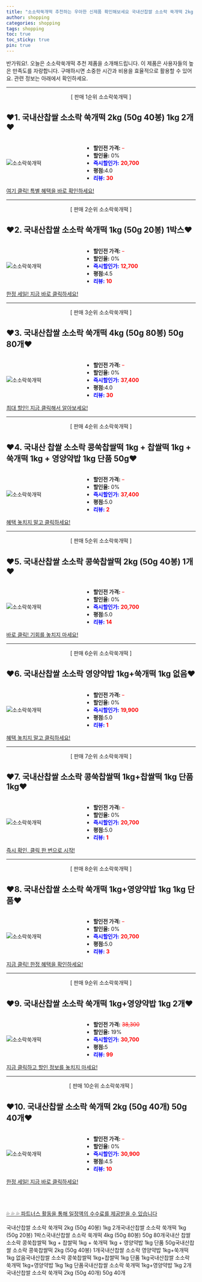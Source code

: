 ```yaml
---
title: "소소락쑥개떡 추천하는 우아한 신제품 확인해보세요 국내산찹쌀 소소락 쑥개떡 2kg (50g"
author: shopping
categories: shopping
tags: shopping
toc: true
toc_sticky: true
pin: true
---
```

반가워요!. 오늘은 소소락쑥개떡 추천 제품을 소개해드립니다. 이 제품은 사용자들의 높은 만족도를 자랑합니다. 구매하시면 소중한 시간과 비용을 효율적으로 활용할 수 있어요. 관련 정보는 아래에서 확인하세요.

---
<p class="toplist" style="margin: 0 auto; display: block; width: fit-content;">[ 판매 1순위 소소락쑥개떡 ]</p>

<h2><strong>❤️1. 국내산찹쌀 소소락 쑥개떡 2kg (50g 40봉) 1kg 2개❤️</strong></h2>

<div style="display: flex; align-items: center;">
    <div style="flex: 0.4;">
        <img src="https://thumbnail6.coupangcdn.com/thumbnails/remote/230x230ex/image/vendor_inventory/437e/bd07bffc6120381ab6968dd73f06e736518944360358ea2791bfbbd11638.jpg" alt="소소락쑥개떡" style="max-width: 100%;">
    </div>
    <div style="flex: 0.6; margin-left: 10px;">
        <ul>
            <li><strong>할인전 가격:</strong> <del style="color: red;">-</del></li>
            <li><strong>할인율:</strong> 0%</li>
            <li><span style='color:blue'><strong>즉시할인가:</strong></span> <span style='color:red'><strong>20,700</strong></span></li>
            <li><strong>평점:</strong>4.0</li>
            <li><span style='color:blue'><strong>리뷰:</strong></span> <span style='color:red'><strong>30</strong></span></li>
        </ul>
    </div>
</div>
<div class="center">
    <a href="https://selin100587.github.io?lptag=AF9450613&subid=githubio&pageKey=8244665556&traceid=V0-153&itemId=21554164607&vendorItemId=88606779755" class="myButton">
        여기 클릭! 특별 혜택을 바로 확인하세요!
    </a>
</div>


---
<p class="toplist" style="margin: 0 auto; display: block; width: fit-content;">[ 판매 2순위 소소락쑥개떡 ]</p>

<h2><strong>❤️2. 국내산찹쌀 소소락 쑥개떡 1kg (50g 20봉) 1박스❤️</strong></h2>

<div style="display: flex; align-items: center;">
    <div style="flex: 0.4;">
        <img src="https://thumbnail7.coupangcdn.com/thumbnails/remote/230x230ex/image/vendor_inventory/ac26/ccd390083428ddfb9eda66c11e81e8b9c694d04b098e108747f909c993d6.jpg" alt="소소락쑥개떡" style="max-width: 100%;">
    </div>
    <div style="flex: 0.6; margin-left: 10px;">
        <ul>
            <li><strong>할인전 가격:</strong> <del style="color: red;">-</del></li>
            <li><strong>할인율:</strong> 0%</li>
            <li><span style='color:blue'><strong>즉시할인가:</strong></span> <span style='color:red'><strong>12,700</strong></span></li>
            <li><strong>평점:</strong>4.5</li>
            <li><span style='color:blue'><strong>리뷰:</strong></span> <span style='color:red'><strong>10</strong></span></li>
        </ul>
    </div>
</div>
<div class="center">
    <a href="https://selin100587.github.io?lptag=AF9450613&subid=githubio&pageKey=7881237447&traceid=V0-153&itemId=21554167040&vendorItemId=88606781863" class="myButton">
        한정 세일! 지금 바로 클릭하세요!
    </a>
</div>


---
<p class="toplist" style="margin: 0 auto; display: block; width: fit-content;">[ 판매 3순위 소소락쑥개떡 ]</p>

<h2><strong>❤️3. 국내산찹쌀 소소락 쑥개떡 4kg (50g 80봉) 50g 80개❤️</strong></h2>

<div style="display: flex; align-items: center;">
    <div style="flex: 0.4;">
        <img src="https://thumbnail6.coupangcdn.com/thumbnails/remote/230x230ex/image/vendor_inventory/437e/bd07bffc6120381ab6968dd73f06e736518944360358ea2791bfbbd11638.jpg" alt="소소락쑥개떡" style="max-width: 100%;">
    </div>
    <div style="flex: 0.6; margin-left: 10px;">
        <ul>
            <li><strong>할인전 가격:</strong> <del style="color: red;">-</del></li>
            <li><strong>할인율:</strong> 0%</li>
            <li><span style='color:blue'><strong>즉시할인가:</strong></span> <span style='color:red'><strong>37,400</strong></span></li>
            <li><strong>평점:</strong>4.0</li>
            <li><span style='color:blue'><strong>리뷰:</strong></span> <span style='color:red'><strong>30</strong></span></li>
        </ul>
    </div>
</div>
<div class="center">
    <a href="https://selin100587.github.io?lptag=AF9450613&subid=githubio&pageKey=8244665556&traceid=V0-153&itemId=21554162373&vendorItemId=88606777198" class="myButton">
        최대 할인! 지금 클릭해서 알아보세요!
    </a>
</div>


---
<p class="toplist" style="margin: 0 auto; display: block; width: fit-content;">[ 판매 4순위 소소락쑥개떡 ]</p>

<h2><strong>❤️4. 국내산 찹쌀 소소락 콩쑥찹쌀떡 1kg + 찹쌀떡 1kg + 쑥개떡 1kg + 영양약밥 1kg 단품 50g❤️</strong></h2>

<div style="display: flex; align-items: center;">
    <div style="flex: 0.4;">
        <img src="https://thumbnail9.coupangcdn.com/thumbnails/remote/230x230ex/image/vendor_inventory/c6cf/a7bfb5110192256e3791d2fb1b69de4d110db39f5aaee2966c994fe02acc.jpg" alt="소소락쑥개떡" style="max-width: 100%;">
    </div>
    <div style="flex: 0.6; margin-left: 10px;">
        <ul>
            <li><strong>할인전 가격:</strong> <del style="color: red;">-</del></li>
            <li><strong>할인율:</strong> 0%</li>
            <li><span style='color:blue'><strong>즉시할인가:</strong></span> <span style='color:red'><strong>37,400</strong></span></li>
            <li><strong>평점:</strong>5.0</li>
            <li><span style='color:blue'><strong>리뷰:</strong></span> <span style='color:red'><strong>2</strong></span></li>
        </ul>
    </div>
</div>
<div class="center">
    <a href="https://selin100587.github.io?lptag=AF9450613&subid=githubio&pageKey=7881922587&traceid=V0-153&itemId=21557543434&vendorItemId=88610125385" class="myButton">
        혜택 놓치지 말고 클릭하세요!
    </a>
</div>


---
<p class="toplist" style="margin: 0 auto; display: block; width: fit-content;">[ 판매 5순위 소소락쑥개떡 ]</p>

<h2><strong>❤️5. 국내산찹쌀 소소락 콩쑥찹쌀떡 2kg (50g 40봉) 1개❤️</strong></h2>

<div style="display: flex; align-items: center;">
    <div style="flex: 0.4;">
        <img src="https://thumbnail7.coupangcdn.com/thumbnails/remote/230x230ex/image/vendor_inventory/0b29/a5741d9dc5db46347843ef7076c5d5a895bfb6b51ff2ad0a149ec1d85469.jpg" alt="소소락쑥개떡" style="max-width: 100%;">
    </div>
    <div style="flex: 0.6; margin-left: 10px;">
        <ul>
            <li><strong>할인전 가격:</strong> <del style="color: red;">-</del></li>
            <li><strong>할인율:</strong> 0%</li>
            <li><span style='color:blue'><strong>즉시할인가:</strong></span> <span style='color:red'><strong>20,700</strong></span></li>
            <li><strong>평점:</strong>5.0</li>
            <li><span style='color:blue'><strong>리뷰:</strong></span> <span style='color:red'><strong>14</strong></span></li>
        </ul>
    </div>
</div>
<div class="center">
    <a href="https://selin100587.github.io?lptag=AF9450613&subid=githubio&pageKey=7881923026&traceid=V0-153&itemId=21554166449&vendorItemId=88606781114" class="myButton">
        바로 클릭! 기회를 놓치지 마세요!
    </a>
</div>


---
<p class="toplist" style="margin: 0 auto; display: block; width: fit-content;">[ 판매 6순위 소소락쑥개떡 ]</p>

<h2><strong>❤️6. 국내산찹쌀 소소락 영양약밥 1kg+쑥개떡 1kg 없음❤️</strong></h2>

<div style="display: flex; align-items: center;">
    <div style="flex: 0.4;">
        <img src="https://thumbnail10.coupangcdn.com/thumbnails/remote/230x230ex/image/vendor_inventory/6e88/2a852f0d4fed64b362be0d3ed2efa636c3fc6cf0e9824c87ce70249a2d33.jpg" alt="소소락쑥개떡" style="max-width: 100%;">
    </div>
    <div style="flex: 0.6; margin-left: 10px;">
        <ul>
            <li><strong>할인전 가격:</strong> <del style="color: red;">-</del></li>
            <li><strong>할인율:</strong> 0%</li>
            <li><span style='color:blue'><strong>즉시할인가:</strong></span> <span style='color:red'><strong>19,900</strong></span></li>
            <li><strong>평점:</strong>5.0</li>
            <li><span style='color:blue'><strong>리뷰:</strong></span> <span style='color:red'><strong>1</strong></span></li>
        </ul>
    </div>
</div>
<div class="center">
    <a href="https://selin100587.github.io?lptag=AF9450613&subid=githubio&pageKey=8011796563&traceid=V0-153&itemId=22353363551&vendorItemId=89398444651" class="myButton">
        혜택 놓치지 말고 클릭하세요!
    </a>
</div>


---
<p class="toplist" style="margin: 0 auto; display: block; width: fit-content;">[ 판매 7순위 소소락쑥개떡 ]</p>

<h2><strong>❤️7. 국내산찹쌀 소소락 콩쑥찹쌀떡 1kg+찹쌀떡 1kg 단품 1kg❤️</strong></h2>

<div style="display: flex; align-items: center;">
    <div style="flex: 0.4;">
        <img src="https://thumbnail7.coupangcdn.com/thumbnails/remote/230x230ex/image/vendor_inventory/80e9/f7fe26ec69c06c204305ea68e5804df3a49c5f75dbfae16405e410dd4a76.jpg" alt="소소락쑥개떡" style="max-width: 100%;">
    </div>
    <div style="flex: 0.6; margin-left: 10px;">
        <ul>
            <li><strong>할인전 가격:</strong> <del style="color: red;">-</del></li>
            <li><strong>할인율:</strong> 0%</li>
            <li><span style='color:blue'><strong>즉시할인가:</strong></span> <span style='color:red'><strong>20,700</strong></span></li>
            <li><strong>평점:</strong>5.0</li>
            <li><span style='color:blue'><strong>리뷰:</strong></span> <span style='color:red'><strong>1</strong></span></li>
        </ul>
    </div>
</div>
<div class="center">
    <a href="https://selin100587.github.io?lptag=AF9450613&subid=githubio&pageKey=8244716953&traceid=V0-153&itemId=21557545245&vendorItemId=88610127349" class="myButton">
        즉시 확인, 클릭 한 번으로 시작!
    </a>
</div>


---
<p class="toplist" style="margin: 0 auto; display: block; width: fit-content;">[ 판매 8순위 소소락쑥개떡 ]</p>

<h2><strong>❤️8. 국내산찹쌀 소소락 쑥개떡 1kg+영양약밥 1kg 1kg 단품❤️</strong></h2>

<div style="display: flex; align-items: center;">
    <div style="flex: 0.4;">
        <img src="https://thumbnail6.coupangcdn.com/thumbnails/remote/230x230ex/image/vendor_inventory/9797/ad5313d763206a0377ee67790cf0aa928b40d65448c70b73c19c42cc71a1.jpg" alt="소소락쑥개떡" style="max-width: 100%;">
    </div>
    <div style="flex: 0.6; margin-left: 10px;">
        <ul>
            <li><strong>할인전 가격:</strong> <del style="color: red;">-</del></li>
            <li><strong>할인율:</strong> 0%</li>
            <li><span style='color:blue'><strong>즉시할인가:</strong></span> <span style='color:red'><strong>20,700</strong></span></li>
            <li><strong>평점:</strong>5.0</li>
            <li><span style='color:blue'><strong>리뷰:</strong></span> <span style='color:red'><strong>3</strong></span></li>
        </ul>
    </div>
</div>
<div class="center">
    <a href="https://selin100587.github.io?lptag=AF9450613&subid=githubio&pageKey=8245778660&traceid=V0-153&itemId=21557543718&vendorItemId=88610125736" class="myButton">
        지금 클릭! 한정 혜택을 확인하세요!
    </a>
</div>


---
<p class="toplist" style="margin: 0 auto; display: block; width: fit-content;">[ 판매 9순위 소소락쑥개떡 ]</p>

<h2><strong>❤️9. 국내산찹쌀 소소락 쑥개떡 1kg+영양약밥 1kg 2개❤️</strong></h2>

<div style="display: flex; align-items: center;">
    <div style="flex: 0.4;">
        <img src="https://thumbnail10.coupangcdn.com/thumbnails/remote/230x230ex/image/vendor_inventory/8739/0121f0e237875fa3ff2c88c22ffaec81bfd06e013e112f8cf8e0de946e47.jpg" alt="소소락쑥개떡" style="max-width: 100%;">
    </div>
    <div style="flex: 0.6; margin-left: 10px;">
        <ul>
            <li><strong>할인전 가격:</strong> <del style="color: red;">38,300</del></li>
            <li><strong>할인율:</strong> 19%</li>
            <li><span style='color:blue'><strong>즉시할인가:</strong></span> <span style='color:red'><strong>30,700</strong></span></li>
            <li><strong>평점:</strong>5</li>
            <li><span style='color:blue'><strong>리뷰:</strong></span> <span style='color:red'><strong>99</strong></span></li>
        </ul>
    </div>
</div>
<div class="center">
    <a href="https://selin100587.github.io?lptag=AF9450613&subid=githubio&pageKey=8199644453&traceid=V0-153&itemId=23499519581&vendorItemId=90248123822" class="myButton">
        지금 클릭하고 할인 정보를 놓치지 마세요!
    </a>
</div>


---
<p class="toplist" style="margin: 0 auto; display: block; width: fit-content;">[ 판매 10순위 소소락쑥개떡 ]</p>

<h2><strong>❤️10. 국내산찹쌀 소소락 쑥개떡 2kg (50g 40개) 50g 40개❤️</strong></h2>

<div style="display: flex; align-items: center;">
    <div style="flex: 0.4;">
        <img src="https://thumbnail9.coupangcdn.com/thumbnails/remote/230x230ex/image/vendor_inventory/94dd/d7f97cb4a0fc99d8f3da0915e9e1913d6e8be69bc42ce986f64b5b37499c.jpg" alt="소소락쑥개떡" style="max-width: 100%;">
    </div>
    <div style="flex: 0.6; margin-left: 10px;">
        <ul>
            <li><strong>할인전 가격:</strong> <del style="color: red;">-</del></li>
            <li><strong>할인율:</strong> 0%</li>
            <li><span style='color:blue'><strong>즉시할인가:</strong></span> <span style='color:red'><strong>30,900</strong></span></li>
            <li><strong>평점:</strong>4.5</li>
            <li><span style='color:blue'><strong>리뷰:</strong></span> <span style='color:red'><strong>10</strong></span></li>
        </ul>
    </div>
</div>
<div class="center">
    <a href="https://selin100587.github.io?lptag=AF9450613&subid=githubio&pageKey=7881237447&traceid=V0-153&itemId=23499519556&vendorItemId=90732227261" class="myButton">
        한정 세일! 지금 바로 클릭하세요!
    </a>
</div>

<br><br><br>[💦 💦 💦 파트너스 활동을 통해 일정액의 수수료를 제공받을 수 있습니다](https://link.coupang.com/a/bcpT2c)<br><br>국내산찹쌀 소소락 쑥개떡 2kg (50g 40봉) 1kg 2개국내산찹쌀 소소락 쑥개떡 1kg (50g 20봉) 1박스국내산찹쌀 소소락 쑥개떡 4kg (50g 80봉) 50g 80개국내산 찹쌀 소소락 콩쑥찹쌀떡 1kg + 찹쌀떡 1kg + 쑥개떡 1kg + 영양약밥 1kg 단품 50g국내산찹쌀 소소락 콩쑥찹쌀떡 2kg (50g 40봉) 1개국내산찹쌀 소소락 영양약밥 1kg+쑥개떡 1kg 없음국내산찹쌀 소소락 콩쑥찹쌀떡 1kg+찹쌀떡 1kg 단품 1kg국내산찹쌀 소소락 쑥개떡 1kg+영양약밥 1kg 1kg 단품국내산찹쌀 소소락 쑥개떡 1kg+영양약밥 1kg 2개국내산찹쌀 소소락 쑥개떡 2kg (50g 40개) 50g 40개